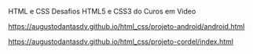 HTML e CSS
Desafios HTML5 e CSS3 do Curos em Video

<a href="https://augustodantasdv.github.io/html_css/projeto-android/android.html">https://augustodantasdv.github.io/html_css/projeto-android/android.html</a>

<a href="https://augustodantasdv.github.io/html_css/projeto-cordel/index.html">https://augustodantasdv.github.io/html_css/projeto-cordel/index.html</a>